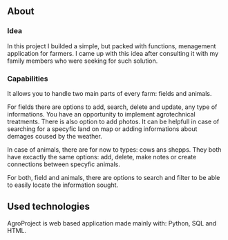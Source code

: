 ## About
### Idea
In this project I builded a simple, but packed with functions, menagement application for farmers.
I came up with this idea after consulting it with my family members who were seeking for such solution.

### Capabilities
It allows you to handle two main parts of every farm: fields and animals.

For fields there are options to add, search, delete and update, any type of informations. You have an opportunity to 
implement agrotechnical treatments. There is also option to add photos. It can be helpfull in case of searching for a specyfic land on map or adding informations about demages coused by the weather.

In case of animals, there are for now to types: cows ans shepps. They both have excactly the same options: add, delete, make notes or create connections between specyfic animals. 


For both, field and animals, there are options to search and filter to be able to easily locate the information sought.

## Used technologies
AgroProject is web based application made mainly with: Python, SQL and HTML.
